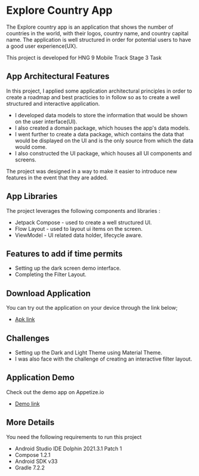 <h1> Explore Country App</h1>

The Explore country app is an application that shows the number of countries in the world, with their logos, country name, and country capital name. The application is well structured in order for potential users to have a good user experience(UX).
<p>This project is developed for HNG 9 Mobile Track Stage 3 Task</p>

## App Architectural Features

In this project, I applied some application architectural principles in order to create a roadmap and best practicies to in follow so as to create a well structured and interactive application.

*  I developed data models to store the information that would be shown on the user interface(UI).
*  I also created a domain package, which houses the app's data models.
*  I went further to create a data package, which contains the data that would be displayed on  the UI and is the only source from which the data would come.
* I also constructed the UI package, which houses all UI components and screens.
<p>The project was designed in a way to make it easier to introduce new features in the event that they are added.</p>

##  App Libraries

The project leverages the following components and libraries :
*  Jetpack Compose - used to create a well structured UI.
*  Flow Layout - used to layout ui items on the screen.
*  ViewModel - UI related data holder, lifecycle aware.

##  Features to add if time permits
* Setting up the dark screen demo interface.
* Completing the Filter Layout.


## Download Application

You can try out the application on your device through the link below;
*  [Apk link]()

## Challenges 
*  Setting up the Dark and Light Theme using Material Theme. 
*  I was also face with the challenge of creating an interactive filter layout.

## Application Demo
Check out the demo app on Appetize.io
*  [Demo link]()

## More Details
You need the following requirements to run this project

*   Android Studio IDE Dolphin 2021.3.1 Patch 1
*   Compose 1.2.1
*   Android SDK v33
*   Gradle 7.2.2
